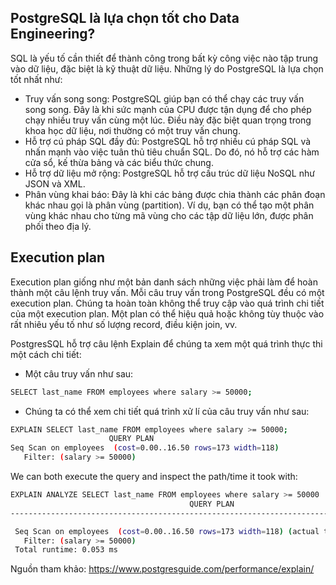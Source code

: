 ## PostgreSQL là lựa chọn tốt cho Data Engineering?

SQL là yếu tố cần thiết để thành công trong bất kỳ công việc nào tập trung vào dữ liệu, đặc biệt là kỹ thuật dữ liệu. Những lý do PostgreSQL là lựa chọn tốt nhất như:

- Truy vấn song song: PostgreSQL giúp bạn có thể chạy các truy vấn song song. Đây là khi sức mạnh của CPU được tận dụng để cho phép chạy nhiều truy vấn cùng một lúc. Điều này đặc biệt quan trọng trong khoa học dữ liệu, nơi thường có một truy vấn chung.
- Hỗ trợ cú pháp SQL đầy đủ: PostgreSQL hỗ trợ nhiều cú pháp SQL và nhấn mạnh vào việc tuân thủ tiêu chuẩn SQL. Do đó, nó hỗ trợ các hàm cửa sổ, kế thừa bảng và các biểu thức chung.
- Hỗ trợ dữ liệu mở rộng: PostgreSQL hỗ trợ cấu trúc dữ liệu NoSQL như JSON và XML.
- Phân vùng khai báo: Đây là khi các bảng được chia thành các phân đoạn khác nhau gọi là phân vùng (partition). Ví dụ, bạn có thể tạo một phân vùng khác nhau cho từng mã vùng cho các tập dữ liệu lớn, được phân phối theo địa lý.

## Execution plan

Execution plan giống như một bản danh sách những việc phải làm để hoàn thành một câu lệnh truy vấn. Mỗi câu truy vấn trong PostgreSQL đều có một execution plan. Chúng ta hoàn toàn không thể truy cập vào quá trình chi tiết của một execution plan. Một plan có thể hiệu quả hoặc không tùy thuộc vào rất nhiêu yếu tố như số lượng record, điều kiện join, vv.

PostgresSQL hỗ trợ câu lệnh Explain để chúng ta xem một quá trình thực thi một cách chi tiết:

- Một câu truy vấn như sau:

```sh
SELECT last_name FROM employees where salary >= 50000;
```

- Chúng ta có thể xem chi tiết quá trình xử lí của câu truy vấn như sau:

```sh
EXPLAIN SELECT last_name FROM employees where salary >= 50000;
                      QUERY PLAN
Seq Scan on employees  (cost=0.00..16.50 rows=173 width=118)
   Filter: (salary >= 50000)
```

We can both execute the query and inspect the path/time it took with:

```sh
EXPLAIN ANALYZE SELECT last_name FROM employees where salary >= 50000
                                        QUERY PLAN
--------------------------------------------------------------------------------------------------------

 Seq Scan on employees  (cost=0.00..16.50 rows=173 width=118) (actual time=0.018..0.018 rows=0 loops=1)
   Filter: (salary >= 50000)
 Total runtime: 0.053 ms
```

Nguồn tham khảo:
<https://www.postgresguide.com/performance/explain/>
